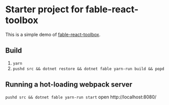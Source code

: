 Starter project for fable-react-toolbox
=======

This is a simple demo of [fable-react-toolbox](https://github.com/2sComplement/fable-react-toolbox).

## Build
1. `yarn`
2. `pushd src && dotnet restore && dotnet fable yarn-run build && popd`

## Running a hot-loading webpack server
`pushd src && dotnet fable yarn-run start`
open http://localhost:8080/

